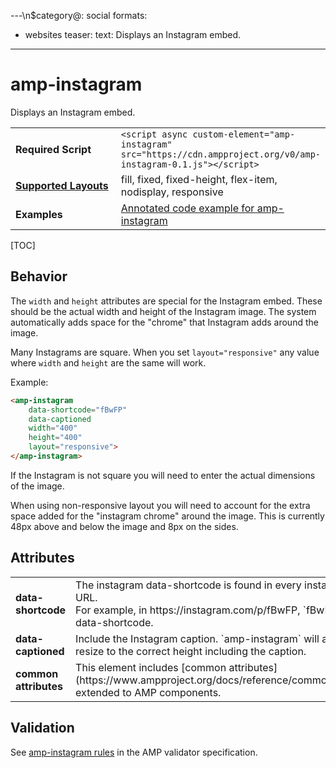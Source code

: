 ---\n$category@: social
formats:
  - websites
teaser:
  text: Displays an Instagram embed.
---
<!---
Copyright 2015 The AMP HTML Authors. All Rights Reserved.

Licensed under the Apache License, Version 2.0 (the "License");
you may not use this file except in compliance with the License.
You may obtain a copy of the License at

      http://www.apache.org/licenses/LICENSE-2.0

Unless required by applicable law or agreed to in writing, software
distributed under the License is distributed on an "AS-IS" BASIS,
WITHOUT WARRANTIES OR CONDITIONS OF ANY KIND, either express or implied.
See the License for the specific language governing permissions and
limitations under the License.
-->

# amp-instagram

Displays an Instagram embed.

<table>
  <tr>
    <td width="40%"><strong>Required Script</strong></td>
    <td><code>&lt;script async custom-element="amp-instagram" src="https://cdn.ampproject.org/v0/amp-instagram-0.1.js">&lt;/script></code></td>
  </tr>
  <tr>
    <td class="col-fourty"><strong><a href="https://www.ampproject.org/docs/guides/responsive/control_layout.html">Supported Layouts</a></strong></td>
    <td>fill, fixed, fixed-height, flex-item, nodisplay, responsive</td>
  </tr>
  <tr>
    <td width="40%"><strong>Examples</strong></td>
    <td><a href="https://ampbyexample.com/components/amp-instagram/">Annotated code example for amp-instagram</a></td>
  </tr>
</table>

[TOC]

## Behavior

The `width` and `height` attributes are special for the Instagram embed.
These should be the actual width and height of the Instagram image.
The system automatically adds space for the "chrome" that Instagram adds around the image.

Many Instagrams are square. When you set `layout="responsive"` any value where `width` and `height` are the same will work.

Example:
```html
<amp-instagram
    data-shortcode="fBwFP"
    data-captioned
    width="400"
    height="400"
    layout="responsive">
</amp-instagram>
```

If the Instagram is not square you will need to enter the actual dimensions of the image.

When using non-responsive layout you will need to account for the extra space added for the "instagram chrome" around the image. This is currently 48px above and below the image and 8px on the sides.

## Attributes

<table class="ad-m-table-listing">
  <tr>
    <td width="40%"><strong>data-shortcode</strong></td>
    <td>The instagram data-shortcode is found in every instagram photo URL.
    <br>
    For example, in https://instagram.com/p/fBwFP, `fBwFP` is the data-shortcode.</td>
  </tr>
  <tr>
    <td width="40%"><strong>data-captioned</strong></td>
    <td>Include the Instagram caption.  `amp-instagram` will attempt to resize to the correct height including the caption.</td>
  </tr>
  <tr>
    <td width="40%"><strong>common attributes</strong></td>
    <td>This element includes [common attributes](https://www.ampproject.org/docs/reference/common_attributes) extended to AMP components.</td>
  </tr>
</table>


## Validation

See [amp-instagram rules](https://github.com/ampproject/amphtml/blob/master/extensions/amp-instagram/validator-amp-instagram.protoascii) in the AMP validator specification.
